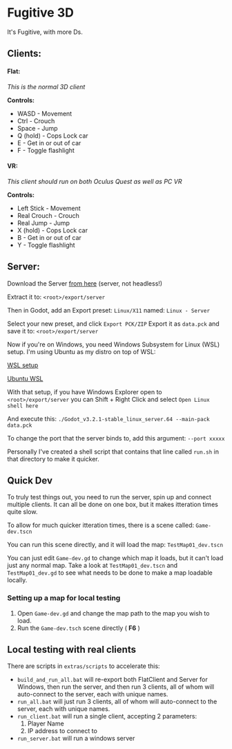 # Fugitive 3D
It's Fugitive, with more Ds.

## Clients:
#### Flat:
_This is the normal 3D client_

__Controls:__
- WASD - Movement
- Ctrl - Crouch
- Space - Jump
- Q (hold) - Cops Lock car
- E - Get in or out of car
- F - Toggle flashlight


#### VR:
_This client should run on both Oculus Quest as well as PC VR_

__Controls:__
- Left Stick - Movement
- Real Crouch - Crouch
- Real Jump - Jump
- X (hold) - Cops Lock car
- B - Get in or out of car
- Y - Toggle flashlight


## Server:
Download the Server [from here](https://godotengine.org/download/server)
(server, not headless!)

Extract it to: `<root>/export/server` 

Then in Godot, add an Export preset:
`Linux/X11` named: `Linux - Server`

Select your new preset, and click `Export PCK/ZIP`
Export it as `data.pck` and save it to: `<root>/export/server`

Now if you're on Windows, you need Windows Subsystem for Linux (WSL) setup. I'm using Ubuntu as my distro on top of WSL:

[WSL setup](https://docs.microsoft.com/en-us/windows/wsl/install-win10)

[Ubuntu WSL](https://ubuntu.com/wsl)

With that setup, if you have Windows Explorer open to `<root>/export/server` you can Shift + Right Click and select `Open Linux shell here`

And execute this:
`./Godot_v3.2.1-stable_linux_server.64 --main-pack data.pck`

To change the port that the server binds to, add this argument: `--port xxxxx`

Personally I've created a shell script that contains that line called `run.sh` in that directory to make it quicker.

## Quick Dev
To truly test things out, you need to run the server, spin up and connect multiple clients. It can all be done on one box, but it makes itteration times quite slow.

To allow for much quicker itteration times, there is a scene called: `Game-dev.tscn`

You can run this scene directly, and it will load the map: `TestMap01_dev.tscn`

You can just edit `Game-dev.gd` to change which map it loads, but it can't load just any normal map. Take a look at `TestMap01_dev.tscn` and `TestMap01_dev.gd` to see what needs to be done to make a map loadable locally.

### Setting up a map for local testing
1. Open `Game-dev.gd` and change the map path to the map you wish to load.
2. Run the `Game-dev.tsch` scene directly ( **F6** )

## Local testing with real clients
There are scripts in `extras/scripts` to accelerate this:
- `build_and_run_all.bat` will re-export both FlatClient and Server for Windows, then run the server, and then run 3 clients, all of whom will auto-connect to the server, each with unique names.
- `run_all.bat` will just run 3 clients, all of whom will auto-connect to the server, each with unique names.
- `run_client.bat` will run a single client, accepting 2 parameters:
	1) Player Name
	2) IP address to connect to
- `run_server.bat` will run a windows server